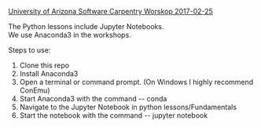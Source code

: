 [University of Arizona Software Carpentry Worskop 2017-02-25](https://uhilgert.github.io/2017-02-25-CyVerse/)

The Python lessons include Jupyter Notebooks.  
We use Anaconda3 in the workshops. 

Steps to use:

1. Clone this repo
2. Install Anaconda3
3. Open a terminal or command prompt.  (On Windows I highly recommend ConEmu)
4. Start Anaconda3 with the command -- conda
5. Navigate to the Jupyter Notebook in python lessons/Fundamentals
6. Start the notebook with the command -- jupyter notebook
